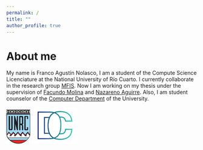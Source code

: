 ```yaml
---
permalink: /
title: ""
author_profile: true
---
```


About me
======
My name is Franco Agustín Nolasco, I am a student of the Compute Science Licenciature at the National University of Río Cuarto. I currently collaborate in the research group [MFIS](https://mfis.dc.exa.unrc.edu.ar/people).
Now I am working on my thesis under the supervision of [Facundo Molina](https://facumolina.github.io/) and [Nazareno Aguirre](https://dc.exa.unrc.edu.ar/staff/naguirre/Pagina_Personal_de_Nazareno_Aguirre/Principal.html).
Also, I am student counselor of the [Computer Department](https://dc.exa.unrc.edu.ar/personal/autoridades/) of the University.


<img src="/images/unrc-logo.png" width="63" height="90"> <img src="/images/dc-logo.png" width="120" height="97">

